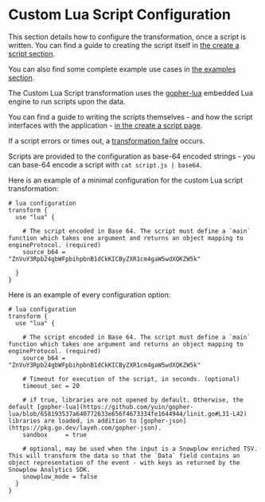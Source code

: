 # Custom Lua Script Configuration

This section details how to configure the transformation, once a script is written. You can find a guide to creating the script itself in [the create a script section](./create-a-script.md).

You can also find some complete example use cases in [the examples section](./examples/).

The Custom Lua Script transformation uses the [gopher-lua](https://pkg.go.dev/github.com/yuin/gopher-lua) embedded Lua engine to run scripts upon the data.

You can find a guide to writing the scripts themselves - and how the script interfaces with the application - [in the create a script page](./create-a-script.md).

If a script errors or times out, a [transformation failre](../../../concepts/failure-model.md) occurs.

Scripts are provided to the configuration as base-64 encoded strings - you can base-64 encode a script with `cat script.js | base64`.


Here is an example of a minimal configuration for the custom Lua script transformation:

```hcl
# lua configuration
transform {
  use "lua" {

    # The script encoded in Base 64. The script must define a `main` function which takes one argument and returns an object mapping to engineProtocol. (required)   
    source_b64 = "ZnVuY3Rpb24gbWFpbihpbnB1dCkKICByZXR1cm4gaW5wdXQKZW5k"

  }
}
```

Here is an example of every configuration option:

```hcl
# lua configuration
transform {
  use "lua" {

    # The script encoded in Base 64. The script must define a `main` function which takes one argument and returns an object mapping to engineProtocol. (required)   
    source_b64 = "ZnVuY3Rpb24gbWFpbihpbnB1dCkKICByZXR1cm4gaW5wdXQKZW5k"

    # Timeout for execution of the script, in seconds. (optional)
    timeout_sec = 20

    # if true, libraries are not opened by default. Otherwise, the default [gopher-lua](https://github.com/yuin/gopher-lua/blob/658193537a640772633e656f4673334fe1644944/linit.go#L31-L42) libraries are loaded, in addition to [gopher-json](https://pkg.go.dev/layeh.com/gopher-json).
    sandbox     = true

    # optional, may be used when the input is a Snowplow enriched TSV. This will transform the data so that the `Data` field contains an object representation of the event - with keys as returned by the Snowplow Analytics SDK.
    snowplow_mode = false
  }
}
```
